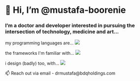 <h1>👋 Hi, I’m @mustafa-boorenie </h1>

<h3>I’m a doctor and developer interested in pursuing the intersection of technology, medicine and art...</h3>
  
<p>my programming languages are...  <img src="https://skillicons.dev/icons?i=swift,py,js,ts,html,css,golang"/> </p>

<p>the frameworks I'm familiar with...     <img src="https://skillicons.dev/icons?i=react,nextjs,solidity,firebase,docker,aws,nodejs"/> </p>

<p>i design (badly) too, with...     <img src="https://skillicons.dev/icons?i=blender,ps,ai,threejs,figma"/> </p>

<p> 📫 Reach out via  email - drmustafa@bdqholdings.com </p>

<!---
mustafa-boorenie/mustafa-boorenie is a ✨ special ✨ repository because its `README.md` (this file) appears on your GitHub profile.
You can click the Preview link to take a look at your changes.
--->
